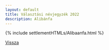 ```yaml
---
layout: default
title: Választási névjegyzék 2022
description: Alibánfa
---
```


{% include settlementHTMLs/Alibaanfa.html %}

[Vissza](../)